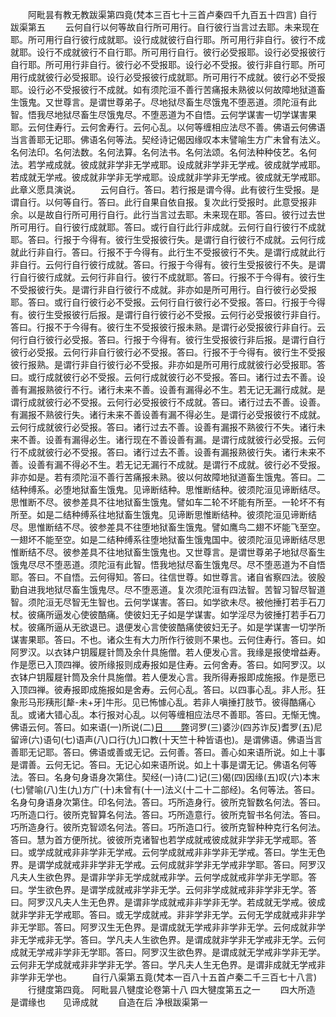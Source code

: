 <!-- { "loadSidebar": true } -->
　　阿毗昙有教无教跋渠第四竟(梵本三百七十三首卢秦四千九百五十四言)
自行跋渠第五
　　云何自行以何等故自行所可用行。自行彼行当言过去耶。未来现在耶。所可用行自行彼行成就耶。设行成就彼行自行耶。所可用行非自行。彼行不成就耶。设行不成就彼行不自行耶。所可用行自行。彼行必受报耶。设行必受报彼行自行耶。所可用行非自行。彼行必不受报耶。设行必不受报。彼行非自行耶。所可用行成就彼行必受报耶。设行必受报彼行成就耶。所可用行不成就。彼行必不受报耶。设行必不受报彼行不成就。如有须陀洹不善行苦痛报未熟彼以何故障地狱道畜生饿鬼。又世尊言。是谓世尊弟子。尽地狱尽畜生尽饿鬼不堕恶道。须陀洹有此智。悟我尽地狱尽畜生尽饿鬼尽。不堕恶道为不自悟。云何学谋害一切学谋害果耶。云何住寿行。云何舍寿行。云何心乱。以何等缠相应法尽不善。佛语云何佛语当言善耶无记耶。佛语名何等法。契经诗记偈因缘叹本末譬喻生方广未曾有法义。名何法印。名何法数。名何法算。名何法书。名何法颂。名何法种种伎艺。名何法。若学戒成就。彼成就非学非无学戒耶。设成就非学非无学戒。彼成就学戒耶。若成就无学戒。彼成就非学非无学戒耶。设成就非学非无学戒。彼成就无学戒耶。此章义愿具演说。
　　云何自行。答曰。若行报是谓今得。此有彼行生受报。是谓自行。以何等自行。答曰。此行自果自依自报。复次此行受报时。此意受报非余。以是故自行所可用行自行。此行当言过去耶。未来现在耶。答曰。彼行过去世所可用行。自行彼行成就耶。答曰。或行自行此行非成就。云何行自行彼行不成就耶。答曰。行报于今得有。彼行生受报彼行失。是谓行自行彼行不成就。云何行成就此行非自行。答曰。行报不于今得有。此行生不受报彼行不失。是谓行成就此行非自行。云何行自行彼行成就。答曰。行报于今得有。彼行生受报彼行不失。是谓行自行彼行成就。云何行非自行。彼行不成就耶。答曰。行报不于今得有。彼行生不受报彼行失。是谓行非自行彼行不成就。非亦如是所可用行。自行彼行必受报耶。答曰。或行自行彼行必不受报。云何行自行彼行必不受报。答曰。行报于今得有。彼行生受报彼行后报。是谓行自行彼行必不受报。云何行必受报彼行非自行。答曰。行报不于今得有。彼行生不受报彼行报未熟。是谓行必受报彼行非自行。云何行自行彼行必受报。答曰。行报于今得有。彼行生受报彼行非后报。是谓行自行彼行必受报。云何行非自行彼行必不受报。答曰。行报不于今得有。彼行生不受报彼行报熟。是谓行非自行彼行必不受报。非亦如是所可用行成就彼行必受报耶。答曰。或行成就彼行必不受报。云何行成就彼行必不受报。答曰。诸行过去不善。设善有漏报熟彼行不行。诸行未来不善。设善有漏得必不生。若无记无漏行成就。是谓行成就彼行必不受报。云何行必受报彼行不成就。答曰。诸行过去不善。设善。有漏报不熟彼行失。诸行未来不善设善有漏不得必生。是谓行必受报彼行不成就。云何行成就彼行必受报。答曰。诸行过去不善。设善有漏报不熟彼行不失。诸行未来不善。设善有漏得必生。诸行现在不善设善有漏。是谓行成就彼行必受报。云何行不成就彼行必不受报。答曰。诸行过去不善。设善有漏报熟彼行失。诸行未来不善。设善有漏不得必不生。若无记无漏行不成就。是谓行不成就。彼行必不受报。非亦如是。若有须陀洹不善行苦痛报未熟。彼以何故障地狱道畜生饿鬼。答曰。二结种缚系。必堕地狱畜生饿鬼。见谛断结种。思惟断结种。彼须陀洹见谛断结尽。思惟断不尽。彼参差具不往地狱畜生饿鬼。譬如车二轮不坏能有所至。一轮坏不有所至。如是二结种缚系往地狱畜生饿鬼。见谛断思惟断结种。彼须陀洹见谛断结尽。思惟断结不尽。彼参差具不往堕地狱畜生饿鬼。譬如鹰鸟二翅不坏能飞至空。一翅坏不能至空。如是二结种缚系往堕地狱畜生饿鬼国中。彼须陀洹见谛断结尽思惟断结不尽。彼参差具不往地狱畜生饿鬼也。又世尊言。是谓世尊弟子地狱尽畜生饿鬼尽尽不堕恶道。须陀洹有此智。悟我地狱尽畜生饿鬼尽。尽不堕恶道为不自悟耶。答曰。不自悟。云何得知。答曰。往信世尊。如世尊言。诸自省察四法。彼殷勤自进我地狱尽畜生饿鬼尽。尽不堕恶道。复次须陀洹有四法智。苦智习智尽智道智。须陀洹无尽智无生智也。云何学谋害。答曰。如学欲未尽。被他捶打若手石刀杖。彼痛所逼发心使彼酷痛。使彼妇无子如是学谋害。如学淫尽为彼捶打若手石刀杖。彼痛所逼从无欲退已。退便发心言使彼酷痛使彼妇无子。如是学谋害一切学所谋害果耶。答曰。不也。诸众生有大力所作行彼则不果也。云何住寿行。答曰。如阿罗汉。以衣钵户钥履屣针筒及余什具施僧。若人便发心言。我缘是报使增益寿。作是愿已入顶四禅。彼所缘报则成寿报如是住寿。云何舍寿。答曰。如阿罗汉。以衣钵户钥履屣针筒及余什具施僧。若人便发心言。我所得寿报即成施报。作是愿已入顶四禅。彼寿报即成施报如是舍寿。云何心乱。答曰。以四事心乱。非人形。狂象形马形羠形[犛-未+牙]牛形。见已怖懅心乱。若非人嗔捶打肢节。彼得酷痛心乱。或诸大错心乱。本行报对心乱。以何等缠相应法尽不善耶。答曰。无惭无愧。佛语云何。答曰。如来语(一)所说(二)[日　　弊](博计反)诃罗(三)婆沙(四苏诈反)耆罗(五)尼留谛(六)语句(七)语声(八)口行(九)口教(十天竺十种皆语也)。是谓佛语。佛语当言善耶无记耶。答曰。佛语或善或无记。云何善。答曰。善心如来语所说。如上十事是谓善。云何无记。答曰。无记心如来语所说。如上十事是谓无记。佛语名何等法。答曰。名身句身语身次第住。契经(一)诗(二)记(三)偈(四)因缘(五)叹(六)本末(七)譬喻(八)生(九)方广(十)未曾有(十一)法义(十二十二部经)。名何等法。答曰。名身句身语身次第住。印名何法。答曰。巧所造身行。彼所克智数名何法。答曰。巧所造口行。彼所克智算名何法。答曰。巧所造意行。彼所克智书名何法。答曰。巧所造身行。彼所克智颂名何法。答曰。巧所造口行。彼所克智种种克行名何法。答曰。慧为首方便所扰。彼彼所克诸智也若学成就戒彼成就非学非无学戒耶。答曰。或学成就戒非非学非无学戒。云何学成就戒非非学非无学戒。答曰。学生无色界。是谓学成就戒非非学非无学戒。云何成就非学非无学戒非学耶。答曰。阿罗汉凡夫人生欲色界。是谓非学非无学成就戒非学。云何学成就戒非学非无学耶。答曰。学生欲色界。是谓学成就戒非学非无学。云何非学成就戒非非学非无学。答曰。阿罗汉凡夫人生无色界。是谓非学成就戒非非学非无学。若成就无学戒。彼成就非学非无学戒耶。答曰。或无学成就戒。非非学非无学。云何无学成就戒非非学非无学耶。答曰。阿罗汉生无色界。是谓成就无学戒非非学非无学。云何成就非学非无学戒非无学。答曰。学凡夫人生欲色界。是谓成就非学非无学戒非无学。云何成就无学戒非学非无学耶。答曰。阿罗汉生欲色界。是谓成就无学戒非学非无学。云何非无学成就戒非非学非无学。答曰。学凡夫人生无色界。是谓非成就无学戒非非学非无学也。
　　自行八渠第五竟(梵本一百八十五首卢秦二千三百七十八言)
　　行揵度第四竟。
阿毗昙八犍度论卷第十八
四大犍度第五之一
　　四大所造　　是谓缘也　　见谛成就
　　自造在后
净根跋渠第一
